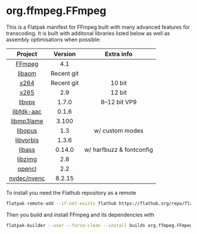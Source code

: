 # org.ffmpeg.FFmpeg

This is a Flatpak manifest for FFmpeg built with many advanced features for transcoding. It is built with additonal libraries listed below as well as assembly optimisations when possible:

| Project                                                            | Version    | Extra info               |
|:------------------------------------------------------------------:|:----------:|:------------------------:|
| [FFmpeg](https://ffmpeg.org/)                                      | 4.1        |                          |
| [libaom](https://aomedia.googlesource.com/aom/)                    | Recent git |                          |
| [x264](https://www.videolan.org/developers/x264.html)              | Recent git | 10 bit                   |
| [x265](http://x265.org/)                                           | 2.9        | 12 bit                   |
| [libvpx](https://www.webmproject.org/code/)                        | 1.7.0      | 8–12 bit VP9             |
| [libfdk-aac](https://github.com/mstorsjo/fdk-aac)                  | 0.1.6      |                          |
| [libmp3lame](http://lame.sourceforge.net/)                         | 3.100      |                          |
| [libopus](http://opus-codec.org/)                                  | 1.3        | w/ custom modes          |
| [libvorbis](https://xiph.org/vorbis/)                              | 1.3.6      |                          |
| [libass](https://github.com/libass/libass)                         | 0.14.0     | w/ harfbuzz & fontconfig |
| [libzimg](https://github.com/sekrit-twc/zimg)                      | 2.8        |                          |
| [opencl](https://www.khronos.org/opencl/)                          | 2.2        |                          |
| [nvdec/nvenc](https://developer.nvidia.com/nvidia-video-codec-sdk) | 8.2.15     |                          |

To install you need the Flathub repository as a remote

```bash
flatpak remote-add --if-not-exists flathub https://flathub.org/repo/flathub.flatpakrepo
```

Then you build and install FFmpeg and its dependencies with

```bash
flatpak-builder --user --force-clean --install builds org.ffmpeg.FFmpeg.yaml
```
